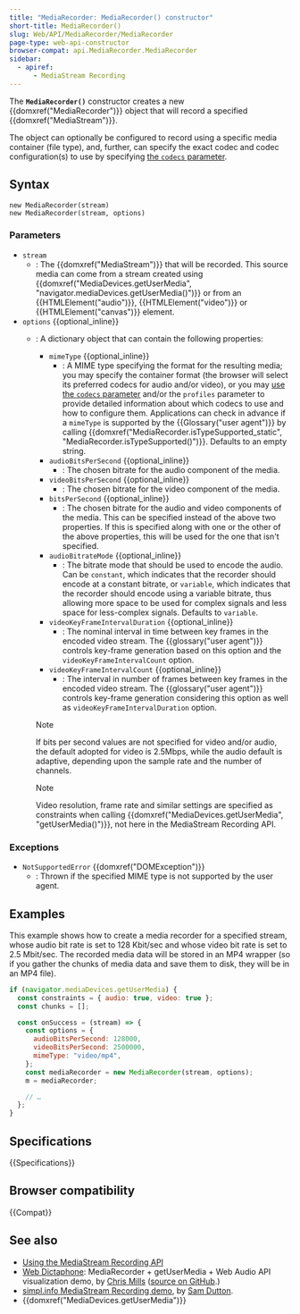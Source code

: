 ```yaml
---
title: "MediaRecorder: MediaRecorder() constructor"
short-title: MediaRecorder()
slug: Web/API/MediaRecorder/MediaRecorder
page-type: web-api-constructor
browser-compat: api.MediaRecorder.MediaRecorder
sidebar:
  - apiref:
      - MediaStream Recording
---
```


The **`MediaRecorder()`** constructor
creates a new {{domxref("MediaRecorder")}} object that will record a specified
{{domxref("MediaStream")}}.

The object can optionally be configured to record
using a specific media container (file type), and, further, can specify the exact codec
and codec configuration(s) to use by specifying [the `codecs` parameter](/en-US/docs/Web/Media/Guides/Formats/codecs_parameter).

## Syntax

```js-nolint
new MediaRecorder(stream)
new MediaRecorder(stream, options)
```

### Parameters

- `stream`
  - : The {{domxref("MediaStream")}} that will be recorded. This source media can come
    from a stream created using {{domxref("MediaDevices.getUserMedia", "navigator.mediaDevices.getUserMedia()")}} or from an {{HTMLElement("audio")}},
    {{HTMLElement("video")}} or {{HTMLElement("canvas")}} element.
- `options` {{optional_inline}}
  - : A dictionary object that can contain the following properties:
    - `mimeType` {{optional_inline}}
      - : A MIME type specifying the format for the resulting
        media; you may specify the container format (the browser will select its preferred
        codecs for audio and/or video), or you may [use the `codecs` parameter](/en-US/docs/Web/Media/Guides/Formats/codecs_parameter) and/or the `profiles` parameter to
        provide detailed information about which codecs to use and how to configure them.
        Applications can check in advance if a `mimeType` is supported by the
        {{Glossary("user agent")}} by calling
        {{domxref("MediaRecorder.isTypeSupported_static", "MediaRecorder.isTypeSupported()")}}.
        Defaults to an empty string.
    - `audioBitsPerSecond` {{optional_inline}}
      - : The chosen bitrate for the audio component of
        the media.
    - `videoBitsPerSecond` {{optional_inline}}
      - : The chosen bitrate for the video component of
        the media.
    - `bitsPerSecond` {{optional_inline}}
      - : The chosen bitrate for the audio and video
        components of the media. This can be specified instead of the above two
        properties. If this is specified along with one or the other of the above
        properties, this will be used for the one that isn't specified.
    - `audioBitrateMode` {{optional_inline}}
      - : The bitrate mode that should be used to encode the audio.
        Can be `constant`, which indicates that the recorder should encode at a constant bitrate,
        or `variable`, which indicates that the recorder should encode using a variable bitrate,
        thus allowing more space to be used for complex signals and less space for less-complex signals.
        Defaults to `variable`.
    - `videoKeyFrameIntervalDuration` {{optional_inline}}
      - : The nominal interval in time between key frames in the encoded video stream. The {{glossary("user agent")}} controls key-frame generation based on this option and the `videoKeyFrameIntervalCount` option.
    - `videoKeyFrameIntervalCount` {{optional_inline}}
      - : The interval in number of frames between key frames in the encoded video stream. The {{glossary("user agent")}} controls key-frame generation considering this option as well as `videoKeyFrameIntervalDuration` option.

    > [!NOTE]
    > If bits per second values are not specified for video and/or audio, the default
    > adopted for video is 2.5Mbps, while the audio default is adaptive, depending upon
    > the sample rate and the number of channels.

    > [!NOTE]
    > Video resolution, frame rate and similar settings are specified as constraints
    > when calling {{domxref("MediaDevices.getUserMedia", "getUserMedia()")}},
    > not here in the MediaStream Recording API.

### Exceptions

- `NotSupportedError` {{domxref("DOMException")}}
  - : Thrown if the specified MIME type is not supported by the user agent.

## Examples

This example shows how to create a media recorder for a specified stream, whose audio
bit rate is set to 128 Kbit/sec and whose video bit rate is set to 2.5 Mbit/sec. The
recorded media data will be stored in an MP4 wrapper (so if you gather the chunks of
media data and save them to disk, they will be in an MP4 file).

```js
if (navigator.mediaDevices.getUserMedia) {
  const constraints = { audio: true, video: true };
  const chunks = [];

  const onSuccess = (stream) => {
    const options = {
      audioBitsPerSecond: 128000,
      videoBitsPerSecond: 2500000,
      mimeType: "video/mp4",
    };
    const mediaRecorder = new MediaRecorder(stream, options);
    m = mediaRecorder;

    // …
  };
}
```

## Specifications

{{Specifications}}

## Browser compatibility

{{Compat}}

## See also

- [Using the MediaStream Recording API](/en-US/docs/Web/API/MediaStream_Recording_API/Using_the_MediaStream_Recording_API)
- [Web Dictaphone](https://mdn.github.io/dom-examples/media/web-dictaphone/): MediaRecorder +
  getUserMedia + Web Audio API visualization demo, by [Chris Mills](https://github.com/chrisdavidmills) ([source on GitHub](https://github.com/mdn/dom-examples/tree/main/media/web-dictaphone).)
- [simpl.info MediaStream Recording demo](https://simpl.info/mediarecorder/), by [Sam Dutton](https://github.com/samdutton).
- {{domxref("MediaDevices.getUserMedia")}}
